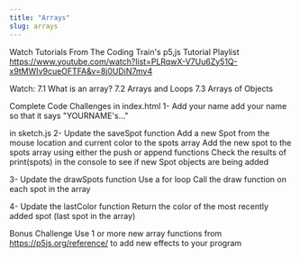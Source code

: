```yaml
---
title: "Arrays"
slug: arrays
---
```


Watch Tutorials
From The Coding Train's p5,js Tutorial Playlist
https://www.youtube.com/watch?list=PLRqwX-V7Uu6Zy51Q-x9tMWIv9cueOFTFA&v=8j0UDiN7my4

Watch:
7.1 What is an array?
7.2 Arrays and Loops
7.3 Arrays of Objects

Complete Code Challenges
in index.html
1- Add your name
add your name so that it says "YOURNAME's..."

in sketch.js
2- Update the saveSpot function
Add a new Spot from the mouse location and current color to the spots array
Add the new spot to the spots array using either the push or append functions
Check the results of print(spots) in the console to see if new Spot objects are being added

3- Update the drawSpots function
Use a for loop
Call the draw function on each spot in the array

4- Update the lastColor function
Return the color of the most recently added spot (last spot in the array)

Bonus Challenge
Use 1 or more new array functions from https://p5js.org/reference/ to add new effects to your program
